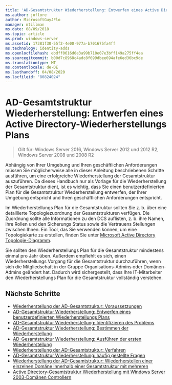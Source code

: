```yaml
---
title: 'AD-Gesamtstruktur Wiederherstellung: Entwerfen eines Active Directory-Wiederherstellungs Plans'
ms.author: joflore
author: MicrosoftGuyJFlo
manager: mtillman
ms.date: 08/09/2018
ms.topic: article
ms.prod: windows-server
ms.assetid: 17381f30-55f2-4e00-977a-b701675fa4ff
ms.technology: identity-adds
ms.openlocfilehash: ebdff0616d0e3a99b710e07e3bff149a275ff4ea
ms.sourcegitcommit: b00d7c8968c4adc8f699dbee694afe6ed36bc9de
ms.translationtype: MT
ms.contentlocale: de-DE
ms.lasthandoff: 04/08/2020
ms.locfileid: "80824024"
---
```

# <a name="ad-forest-recovery---devising-an-ad-forest-recovery-plan"></a>AD-Gesamtstruktur Wiederherstellung: Entwerfen eines Active Directory-Wiederherstellungs Plans

>Gilt für: Windows Server 2016, Windows Server 2012 und 2012 R2, Windows Server 2008 und 2008 R2

Abhängig von Ihrer Umgebung und Ihren geschäftlichen Anforderungen müssen Sie möglicherweise alle in dieser Anleitung beschriebenen Schritte ausführen, um eine erfolgreiche Wiederherstellung der Gesamtstruktur auszuführen. Da dieses Handbuch nur als Vorlage für die Wiederherstellung der Gesamtstruktur dient, ist es wichtig, dass Sie einen benutzerdefinierten Plan für die Gesamtstruktur Wiederherstellung entwerfen, der Ihrer Umgebung entspricht und Ihren geschäftlichen Anforderungen entspricht.  
  
Im Wiederherstellungs Plan für die Gesamtstruktur sollten Sie z. b. über eine detaillierte Topologiezuordnung der Gesamtstrukturen verfügen. Die Zuordnung sollte alle Informationen zu den DCS auflisten, z. b. ihre Namen, ihre Rollen und den Sicherungs Status sowie die Vertrauens Stellungen zwischen Ihnen. Ein Tool, das Sie verwenden können, um eine Topologiekarte zu erstellen, finden Sie unter [Microsoft Active Directory Topologie-Diagramm](https://www.microsoft.com/download/details.aspx?id=13380).  
  
Sie sollten den Wiederherstellungs Plan für die Gesamtstruktur mindestens einmal pro Jahr üben. Außerdem empfiehlt es sich, einen Wiederherstellungs Vorgang für die Gesamtstruktur durchzuführen, wenn sich die Mitgliedschaft in der Gruppe Organisations-Admins oder Domänen-Admins geändert hat. Dadurch wird sichergestellt, dass Ihre IT-Mitarbeiter den Wiederherstellungs Plan für die Gesamtstruktur vollständig verstehen.

## <a name="next-steps"></a>Nächste Schritte

- [Wiederherstellung der AD-Gesamtstruktur: Voraussetzungen](AD-Forest-Recovery-Prerequisties.md)  
- [AD-Gesamtstruktur Wiederherstellung: Entwerfen eines benutzerdefinierten Wiederherstellungs Plans](AD-Forest-Recovery-Devising-a-Plan.md)  
- [AD-Gesamtstruktur Wiederherstellung: Identifizieren des Problems](AD-Forest-Recovery-Identify-the-Problem.md)
- [AD-Gesamtstruktur Wiederherstellung: Bestimmen der Wiederherstellung](AD-Forest-Recovery-Determine-how-to-Recover.md)
- [AD-Gesamtstruktur Wiederherstellung: Ausführen der ersten Wiederherstellung](AD-Forest-Recovery-Perform-initial-recovery.md)  
- [Wiederherstellung der AD-Gesamtstruktur: Verfahren](AD-Forest-Recovery-Procedures.md)  
- [AD-Gesamtstruktur Wiederherstellung: häufig gestellte Fragen](AD-Forest-Recovery-FAQ.md)  
- [Wiederherstellung der AD-Gesamtstruktur: Wiederherstellen einer einzelnen Domäne innerhalb einer Gesamtstruktur mit mehreren](AD-Forest-Recovery-Single-Domain-in-Multidomain-Recovery.md)  
- [Active Directory-Gesamtstruktur Wiederherstellung mit Windows Server 2003-Domänen Controllern](AD-Forest-Recovery-Windows-Server-2003.md)
